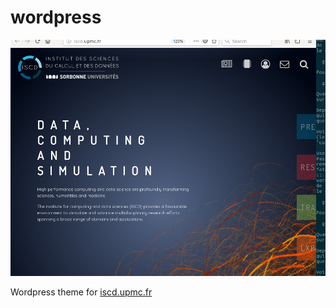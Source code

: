 # wordpress

![Theme screenshot](screenshot.png "Screenshot")

Wordpress theme for [iscd.upmc.fr](http://iscd.upmc.fr/)
